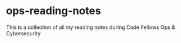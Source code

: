 # ops-reading-notes
This is a collection of all my reading notes during Code Fellows Ops &amp; Cybersecurity
